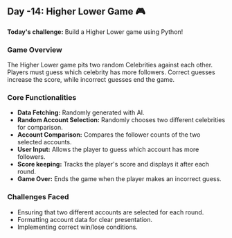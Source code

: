 ## Day -14: Higher Lower Game 🎮

**Today's challenge:** Build a Higher Lower game using Python! 

### Game Overview 
The Higher Lower game pits two random Celebrities against each other. Players must guess which celebrity has more followers. Correct guesses increase the score, while incorrect guesses end the game. 

### Core Functionalities 
* **Data Fetching:** Randomly generated with AI. 
* **Random Account Selection:** Randomly chooses two different celebrities for comparison.
* **Account Comparison:** Compares the follower counts of the two selected accounts.
* **User Input:** Allows the player to guess which account has more followers.
* **Score keeping:** Tracks the player's score and displays it after each round.
* **Game Over:** Ends the game when the player makes an incorrect guess.

### Challenges Faced 
* Ensuring that two different accounts are selected for each round. 
* Formatting account data for clear presentation.
* Implementing correct win/lose conditions.
